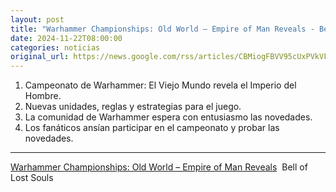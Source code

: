 ```yaml
---
layout: post
title: "Warhammer Championships: Old World – Empire of Man Reveals - Bell of Lost Souls"
date: 2024-11-22T08:00:00
categories: noticias
original_url: https://news.google.com/rss/articles/CBMiogFBVV95cUxPVkVFQkw5ZDVGQUUtU1ZudU93Y1FpVU56ZjY4YnlsTlk0WWUzVkp1V1ZsTzVud1hRSi1JaFExLUtLZGE0MUViVjdWLWo5Y2Z2bVBpYVpvNnRSN0w5LXJhU3MxUmtfdktBMXFqRFkyR015b2VkZVJJdWtPcEdjMkZyNWFKWHE1UDY0MkMwdGN6ZFlOVDBMNXA5VWJwa3p6d1pfUnc?oc=5
---
```



1. Campeonato de Warhammer: El Viejo Mundo revela el Imperio del Hombre.
2. Nuevas unidades, reglas y estrategias para el juego.
3. La comunidad de Warhammer espera con entusiasmo las novedades.
4. Los fanáticos ansían participar en el campeonato y probar las novedades.


---


[Warhammer Championships: Old World – Empire of Man Reveals](https://news.google.com/rss/articles/CBMiogFBVV95cUxPVkVFQkw5ZDVGQUUtU1ZudU93Y1FpVU56ZjY4YnlsTlk0WWUzVkp1V1ZsTzVud1hRSi1JaFExLUtLZGE0MUViVjdWLWo5Y2Z2bVBpYVpvNnRSN0w5LXJhU3MxUmtfdktBMXFqRFkyR015b2VkZVJJdWtPcEdjMkZyNWFKWHE1UDY0MkMwdGN6ZFlOVDBMNXA5VWJwa3p6d1pfUnc?oc=5)  Bell of Lost Souls